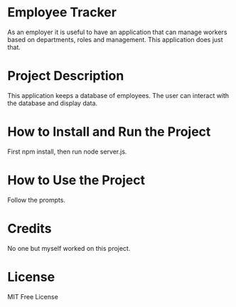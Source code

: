 # Employee Tracker

As an employer it is useful to have an application that can manage workers based on departments, roles and management. This application does just that.

# Project Description

This application keeps a database of employees. The user can interact with the database and display data.

# How to Install and Run the Project

First npm install, then run node server.js.

# How to Use the Project

Follow the prompts.

# Credits

No one but myself worked on this project.

# License

MIT Free License

